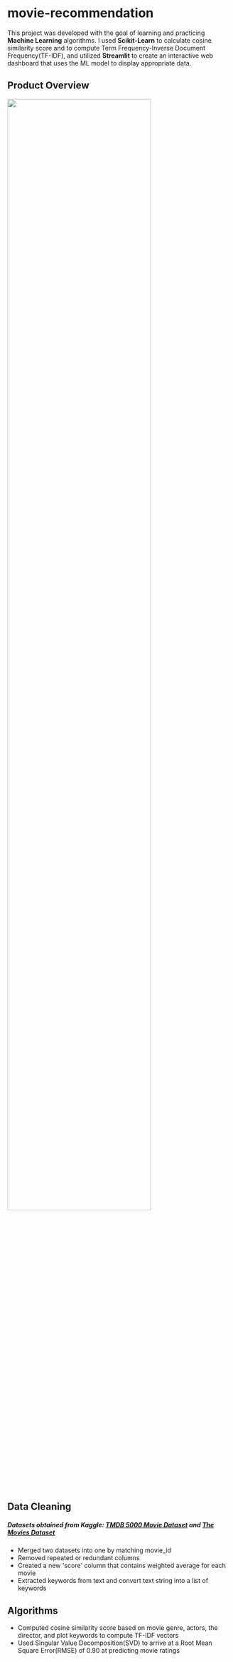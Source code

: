 # movie-recommendation
This project was developed with the goal of learning and practicing **Machine Learning** algorithms. I used **Scikit-Learn** to calculate cosine similarity score and to compute Term Frequency-Inverse Document Frequency(TF-IDF), and utilized **Streamlit** to create an interactive web dashboard that uses the ML model to display appropriate data. 

## Product Overview
<img src='resources/website_overview.png' width=80%>

## Data Cleaning
##### Datasets obtained from Kaggle: [TMDB 5000 Movie Dataset](https://www.kaggle.com/datasets/tmdb/tmdb-movie-metadata) and [The Movies Dataset](https://www.kaggle.com/datasets/rounakbanik/the-movies-dataset)
* Merged two datasets into one by matching movie_id
* Removed repeated or redundant columns
* Created a new 'score' column that contains weighted average for each movie
* Extracted keywords from text and convert text string into a list of keywords

## Algorithms
* Computed cosine similarity score based on movie genre, actors, the director, and plot keywords to compute TF-IDF vectors
* Used Singular Value Decomposition(SVD) to arrive at a Root Mean Square Error(RMSE) of 0.90 at predicting movie ratings

